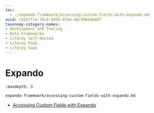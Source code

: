 ```yaml
---
toc:
  - ./expando-framework/accessing-custom-fields-with-expando.md
uuid: c41bffc4-76c0-445b-87ae-d8c99bdab60f
taxonomy-category-names:
- Development and Tooling
- Data Frameworks
- Liferay Self-Hosted
- Liferay PaaS
- Liferay SaaS
---
```

# Expando

```{toctree}
:maxdepth: 3

expando-framework/accessing-custom-fields-with-expando.md
```

- [Accessing Custom Fields with Expando](./expando-framework/accessing-custom-fields-with-expando.md)
